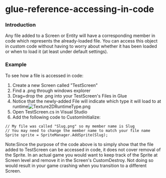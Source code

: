 # glue-reference-accessing-in-code

### Introduction

Any file added to a Screen or Entity will have a corresponding member in code which represents the already-loaded file. You can access this object in custom code without having to worry about whether it has been loaded or when to load it (at least under default settings).

### Example

To see how a file is accessed in code:

1. Create a new Screen called "TestScreen"
2. Find a .png through windows explorer
3. Drag+drop the .png into your TestScreen's Files in Glue
4. Notice that the newly-added File will indicate which type it will load to at runtime![Texture2DRuntimeType.png](../../../../media/migrated\_media-Texture2DRuntimeType.png)
5. Open TestScreen.cs in Visual Studio
6. Add the following code to CustomInitialize:

&#x20;

```
// My file was called "Slug.png" so my member name is Slug
// You may need to change the member name to match your file name
Sprite sprite = SpriteManager.AddSprite(Slug);
```

Note:Since the purpose of the code above is to simply show that the file added to TestScreen can be accessed in code, it does not cover removal of the Sprite. In an actual game you would want to keep track of the Sprite at Screen level and remove it in the Screen's CustomDestroy. Not doing so would result in your game crashing when you transition to a different Screen.
